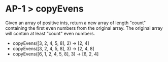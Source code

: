 # AP-1 > copyEvens

Given an array of positive ints, return a new array of length "count" containing the first even numbers from the original array. The original array will contain at least "count" even numbers.

- copyEvens([3, 2, 4, 5, 8], 2) → [2, 4]
- copyEvens([3, 2, 4, 5, 8], 3) → [2, 4, 8]
- copyEvens([6, 1, 2, 4, 5, 8], 3) → [6, 2, 4]